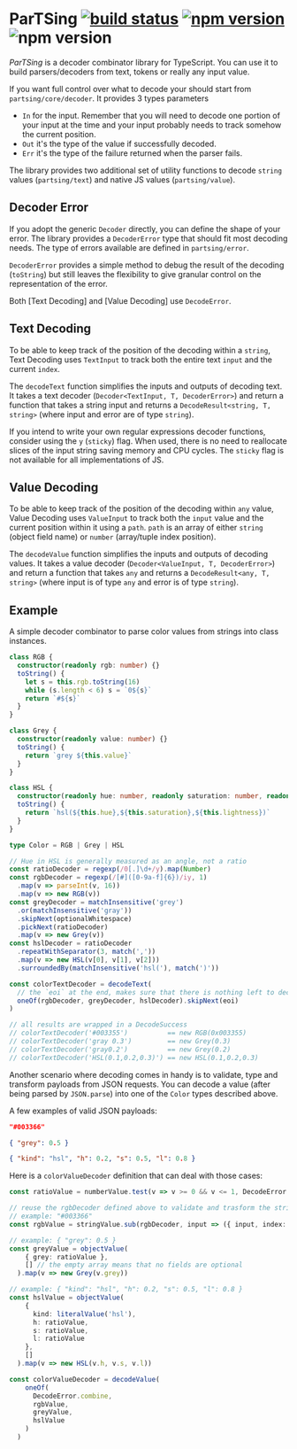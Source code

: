 # ParTSing [![build status](https://travis-ci.org/fponticelli/partsing.svg?branch=master)](https://travis-ci.org/fponticelli/partsing) [![npm version](https://badge.fury.io/js/partsing.svg)](https://badge.fury.io/js/partsing) ![npm version](https://img.shields.io/github/license/fponticelli/partsing.svg)

*ParTSing* is a decoder combinator library for TypeScript. You can use it to build parsers/decoders from text, tokens or really any input value.

If you want full control over what to decode your should start from `partsing/core/decoder`. It provides 3 types parameters

* `In` for the input. Remember that you will need to decode one portion of your input at the time and your input probably needs to track somehow the current position.
* `Out` it's the type of the value if successfully decoded.
* `Err` it's the type of the failure returned when the parser fails.

The library provides two additional set of utility functions to decode `string` values (`partsing/text`) and native JS values (`partsing/value`).

## Decoder Error

If you adopt the generic `Decoder` directly, you can define the shape of your error. The library provides a `DecoderError` type that should fit most decoding needs. The type of errors available are defined in `partsing/error`.

`DecoderError` provides a simple method to debug the result of the decoding (`toString`) but still leaves the flexibility to give granular control on the representation of the error.

Both [Text Decoding] and [Value Decoding] use `DecodeError`.

## Text Decoding

To be able to keep track of the position of the decoding within a `string`, Text Decoding uses `TextInput` to track both the entire text `input` and the current `index`.

The `decodeText` function simplifies the inputs and outputs of decoding text. It takes a text decoder (`Decoder<TextInput, T, DecoderError>`) and return a function that takes a string input and returns a `DecodeResult<string, T, string>` (where input and error are of type `string`).

If you intend to write your own regular expressions decoder functions, consider using the `y` (`sticky`) flag. When used, there is no need to reallocate slices of the input string saving memory and CPU cycles. The `sticky` flag is not available for all implementations of JS.

## Value Decoding

To be able to keep track of the position of the decoding within `any` value, Value Decoding uses `ValueInput` to track both the `input` value and the current position within it using a `path`. `path` is an array of either `string` (object field name) or `number` (array/tuple index position).

The `decodeValue` function simplifies the inputs and outputs of decoding values. It takes a value decoder (`Decoder<ValueInput, T, DecoderError>`) and return a function that takes `any` and returns a `DecodeResult<any, T, string>` (where input is of type `any` and error is of type `string`).

## Example

A simple decoder combinator to parse color values from strings into class instances.

```typescript
class RGB {
  constructor(readonly rgb: number) {}
  toString() {
    let s = this.rgb.toString(16)
    while (s.length < 6) s = `0${s}`
    return `#${s}`
  }
}

class Grey {
  constructor(readonly value: number) {}
  toString() {
    return `grey ${this.value}`
  }
}

class HSL {
  constructor(readonly hue: number, readonly saturation: number, readonly lightness: number) {}
  toString() {
    return `hsl(${this.hue},${this.saturation},${this.lightness})`
  }
}

type Color = RGB | Grey | HSL

// Hue in HSL is generally measured as an angle, not a ratio
const ratioDecoder = regexp(/0[.]\d+/y).map(Number)
const rgbDecoder = regexp(/[#]([0-9a-f]{6})/iy, 1)
  .map(v => parseInt(v, 16))
  .map(v => new RGB(v))
const greyDecoder = matchInsensitive('grey')
  .or(matchInsensitive('gray'))
  .skipNext(optionalWhitespace)
  .pickNext(ratioDecoder)
  .map(v => new Grey(v))
const hslDecoder = ratioDecoder
  .repeatWithSeparator(3, match(','))
  .map(v => new HSL(v[0], v[1], v[2]))
  .surroundedBy(matchInsensitive('hsl('), match(')'))

const colorTextDecoder = decodeText(
  // the `eoi` at the end, makes sure that there is nothing left to decode
  oneOf(rgbDecoder, greyDecoder, hslDecoder).skipNext(eoi)
)

// all results are wrapped in a DecodeSuccess
// colorTextDecoder('#003355')          == new RGB(0x003355)
// colorTextDecoder('gray 0.3')         == new Grey(0.3)
// colorTextDecoder('gray0.2')          == new Grey(0.2)
// colorTextDecoder('HSL(0.1,0.2,0.3)') == new HSL(0.1,0.2,0.3)
```

Another scenario where decoding comes in handy is to validate, type and transform payloads from JSON requests. You can decode a value (after being parsed by `JSON.parse`) into one of the `Color` types described above.

A few examples of valid JSON payloads:

```json
"#003366"
```

```json
{ "grey": 0.5 }
```

```json
{ "kind": "hsl", "h": 0.2, "s": 0.5, "l": 0.8 }
```

Here is a `colorValueDecoder` definition that can deal with those cases:

```typescript
const ratioValue = numberValue.test(v => v >= 0 && v <= 1, DecodeError.expectedWithinRange('0', '1'))

// reuse the rgbDecoder defined above to validate and trasform the string value into an RGB instance
// example: "#003366"
const rgbValue = stringValue.sub(rgbDecoder, input => ({ input, index: 0 }), v => v)

// example: { "grey": 0.5 }
const greyValue = objectValue(
    { grey: ratioValue },
    [] // the empty array means that no fields are optional
  ).map(v => new Grey(v.grey))

// example: { "kind": "hsl", "h": 0.2, "s": 0.5, "l": 0.8 }
const hslValue = objectValue(
    {
      kind: literalValue('hsl'),
      h: ratioValue,
      s: ratioValue,
      l: ratioValue
    },
    []
  ).map(v => new HSL(v.h, v.s, v.l))

const colorValueDecoder = decodeValue(
    oneOf(
      DecodeError.combine,
      rgbValue,
      greyValue,
      hslValue
    )
  )
```
